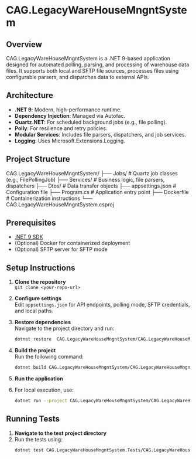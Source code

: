 ﻿# CAG.LegacyWareHouseMngntSystem

## Overview
CAG.LegacyWareHouseMngntSystem is a .NET 9-based application designed for automated polling, parsing, and processing of warehouse data files. It supports both local and SFTP file sources, processes files using configurable parsers, and dispatches data to external APIs.

## Architecture
- **.NET 9**: Modern, high-performance runtime.
- **Dependency Injection**: Managed via Autofac.
- **Quartz.NET**: For scheduled background jobs (e.g., file polling).
- **Polly**: For resilience and retry policies.
- **Modular Services**: Includes file parsers, dispatchers, and job services.
- **Logging**: Uses Microsoft.Extensions.Logging.

## Project Structure
CAG.LegacyWareHouseMngntSystem/ 
├── Jobs/                # Quartz job classes (e.g., FilePollingJob) 
├── Services/              # Business logic, file parsers, dispatchers 
├── Dtos/                  # Data transfer objects 
├── appsettings.json       # Configuration file 
├── Program.cs             # Application entry point 
├── Dockerfile             # Containerization instructions 
└── CAG.LegacyWareHouseMngntSystem.csproj

## Prerequisites
- [.NET 9 SDK](https://dotnet.microsoft.com/download/dotnet/9.0)
- (Optional) Docker for containerized deployment
- (Optional) SFTP server for SFTP mode

## Setup Instructions
1. **Clone the repository**  
   `git clone <your-repo-url>`

2. **Configure settings**  
   Edit `appsettings.json` for API endpoints, polling mode, SFTP credentials, and local paths.

3. **Restore dependencies**  
   Navigate to the project directory and run:
   ```bash
   dotnet restore  CAG.LegacyWareHouseMngntSystem/CAG.LegacyWareHouseMngntSystem.csproj
   ```
4. **Build the project**   
 Run the following command:
   ```bash
   dotnet build CAG.LegacyWareHouseMngntSystem/CAG.LegacyWareHouseMngntSystem.csproj
   ```

5. **Run the application**  
1. For local execution, use:
   ```bash
   dotnet run --project CAG.LegacyWareHouseMngntSystem/CAG.LegacyWareHouseMngntSystem.csproj
   ```
## Running Tests
1. **Navigate to the test project directory**  
1. Run the tests using:
   ```bash
   dotnet test CAG.LegacyWareHouseMngntSystem.Tests/CAG.LegacyWareHouseMngntSystem.Tests.csproj
   ```
   